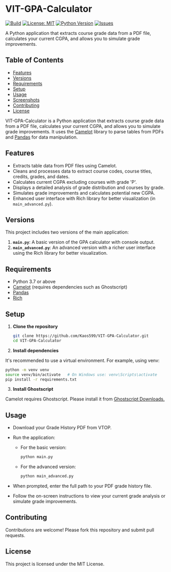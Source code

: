 # VIT-GPA-Calculator

[![Build](https://img.shields.io/badge/build-passing-brightgreen)](https://github.com/yourusername/VIT-GPA-Calculator/actions)
[![License: MIT](https://img.shields.io/badge/License-MIT-yellow.svg)](LICENSE)
[![Python Version](https://img.shields.io/badge/Python-3.7%2B-blue)](https://www.python.org/downloads/)
[![Issues](https://img.shields.io/github/issues/Kaos599/VIT-GPA-Calculator)](https://github.com/Kaos599/VIT-GPA-Calculator/issues)

A Python application that extracts course grade data from a PDF file, calculates your current CGPA, and allows you to simulate grade improvements.

## Table of Contents

- [Features](#features)
- [Versions](#versions)
- [Requirements](#requirements)
- [Setup](#setup)
- [Usage](#usage)
- [Screenshots](#screenshots)
- [Contributing](#contributing)
- [License](#license)

VIT-GPA-Calculator is a Python application that extracts course grade data from a PDF file, calculates your current CGPA, and allows you to simulate grade improvements. It uses the [Camelot](https://camelot-py.readthedocs.io/en/master/) library to parse tables from PDFs and [Pandas](https://pandas.pydata.org/) for data manipulation.

## Features

- Extracts table data from PDF files using Camelot.
- Cleans and processes data to extract course codes, course titles, credits, grades, and dates.
- Calculates current CGPA excluding courses with grade 'P'.
- Displays a detailed analysis of grade distribution and courses by grade.
- Simulates grade improvements and calculates potential new CGPA.
- Enhanced user interface with Rich library for better visualization (in `main_advanced.py`).

## Versions

This project includes two versions of the main application:

1. **`main.py`**: A basic version of the GPA calculator with console output.
2. **`main_advanced.py`**: An advanced version with a richer user interface using the Rich library for better visualization.

## Requirements

- Python 3.7 or above
- [Camelot](https://camelot-py.readthedocs.io/en/master/) (requires dependencies such as Ghostscript)
- [Pandas](https://pandas.pydata.org/)
- [Rich](https://rich.readthedocs.io/en/stable/)

## Setup

1. **Clone the repository**

   ```sh
   git clone https://github.com/Kaos599/VIT-GPA-Calculator.git
   cd VIT-GPA-Calculator
   ```
2. **Install dependencies**

It's recommended to use a virtual environment. For example, using venv:
 ```sh
 python -m venv venv
 source venv/bin/activate   # On Windows use: venv\Scripts\activate
 pip install -r requirements.txt
```
3. **Install Ghostscript**

Camelot requires Ghostscript. Please install it from [Ghostscript Downloads.](https://ghostscript.com/releases/gsdnld.html)

## Usage

- Download your Grade History PDF from VTOP.

- Run the application:
  - For the basic version:
    ```sh
    python main.py
    ```
  - For the advanced version:
    ```sh
    python main_advanced.py
    ```

- When prompted, enter the full path to your PDF grade history file.

- Follow the on-screen instructions to view your current grade analysis or simulate grade improvements.


## Contributing
Contributions are welcome! Please fork this repository and submit pull requests.

## License
This project is licensed under the MIT License.
 

